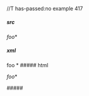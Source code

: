 //T has-passed:no
example 417
##### src
*foo**
##### xml
<?xml version="1.0" encoding="UTF-8"?>
<!DOCTYPE document SYSTEM "CommonMark.dtd">
<document xmlns="http://commonmark.org/xml/1.0">
  <paragraph>
    <emph>
      <text>foo</text>
    </emph>
    <text>*</text>
  </paragraph>
</document>
##### html
<p><em>foo</em>*</p>
#####
